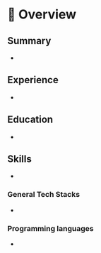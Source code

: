 # 📖 Overview

## Summary
-

## Experience
-

## Education

-

## Skills
-

### General Tech Stacks
- 

### Programming languages
- 




